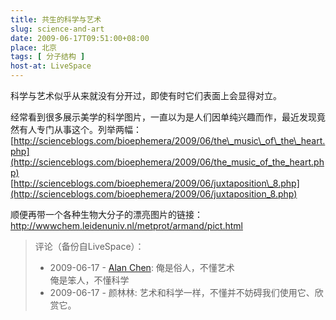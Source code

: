 ```yaml
---
title: 共生的科学与艺术
slug: science-and-art
date: 2009-06-17T09:51:00+08:00
place: 北京
tags: [ 分子结构 ]
host-at: LiveSpace
---
```

科学与艺术似乎从来就没有分开过，即使有时它们表面上会显得对立。

经常看到很多展示美学的科学图片，一直以为是人们因单纯兴趣而作，最近发现竟然有人专门从事这个。列举两幅：<br />
[http://scienceblogs.com/bioephemera/2009/06/the\_music\_of\_the\_heart.php](http://scienceblogs.com/bioephemera/2009/06/the_music_of_the_heart.php)<br />
[http://scienceblogs.com/bioephemera/2009/06/juxtaposition\_8.php](http://scienceblogs.com/bioephemera/2009/06/juxtaposition_8.php)

顺便再带一个各种生物大分子的漂亮图片的链接：<br />
<http://wwwchem.leidenuniv.nl/metprot/armand/pict.html>

> 评论（备份自LiveSpace）：
> 
> * 2009-06-17 - [Alan Chen](http://cid-bc50ca5b7024dc31.profile.live.com/): 俺是俗人，不懂艺术<br>俺是笨人，不懂科学
> * 2009-06-17 - 颜林林: 艺术和科学一样，不懂并不妨碍我们使用它、欣赏它。
